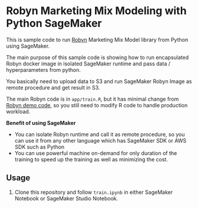 # Robyn Marketing Mix Modeling with Python SageMaker

This is sample code to run [Robyn](https://github.com/facebookexperimental/Robyn) Marketing Mix Model library from Python using SageMaker.

The main purpose of this sample code is showing how to run encapsulated Robyn docker image in isolated SageMaker runtime and pass data / hyperparameters from python.

You basically need to upload data to S3 and run SageMaker Robyn Image as remote procedure and get result in S3.

The main Robyn code is in `app/train.R`, but it has minimal change from [Robyn demo code](https://github.com/facebookexperimental/Robyn/blob/main/demo/demo.R), so you still need to modify R code to handle production workload.

**Benefit of using SageMaker**

- You can isolate Robyn runtime and call it as remote procedure, so you can use it from any other language which has SageMaker SDK or AWS SDK such as Python
- You can use powerful machine on-demand for only duration of the training to speed up the training as well as minimizing the cost.

## Usage

1. Clone this repository and follow `train.ipynb` in either SageMaker Notebook or SageMaker Studio Notebook.

